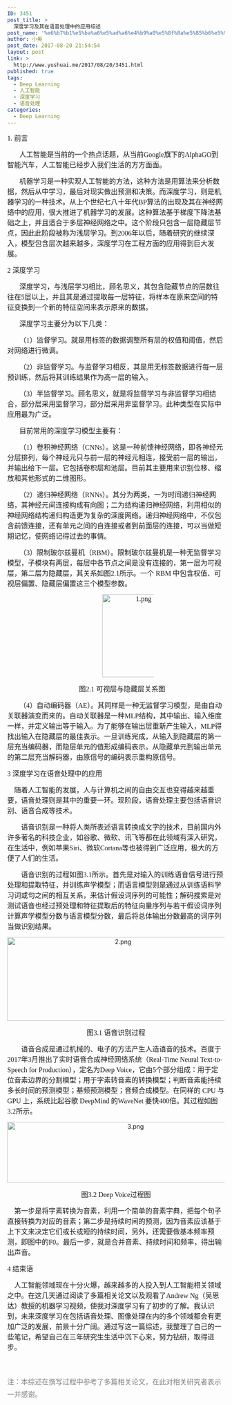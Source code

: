 ```yaml
---
ID: 3451
post_title: >
  深度学习及其在语音处理中的应用综述
post_name: '%e6%b7%b1%e5%ba%a6%e5%ad%a6%e4%b9%a0%e5%8f%8a%e5%85%b6%e5%9c%a8%e8%af%ad%e9%9f%b3%e5%a4%84%e7%90%86%e4%b8%ad%e7%9a%84%e5%ba%94%e7%94%a8%e7%bb%bc%e8%bf%b0'
author: 小奥
post_date: 2017-08-20 21:54:54
layout: post
link: >
  http://www.yushuai.me/2017/08/20/3451.html
published: true
tags:
  - Deep Learning
  - 人工智能
  - 深度学习
  - 语音处理
categories:
  - Deep Learning
---
```

<p><span style="font-size:16px;font-family:&#39;Times New Roman&#39;,serif">1. </span><span style="font-size:16px;font-family:宋体">前言</span></p><p style="text-indent:28px"><span style="font-size:16px;font-family:宋体">人工智能是当前的一个热点话题，从当前</span><span style="font-size:16px;font-family:&#39;Times New Roman&#39;,serif">Google</span><span style="font-size:16px;font-family:宋体">旗下的</span><span style="font-size:16px;font-family:&#39;Times New Roman&#39;,serif">AlphaGO</span><span style="font-size:16px;font-family:宋体">到智能汽车，人工智能已经步入我们生活的方方面面。</span></p><p style="text-indent:28px"><span style="font-size:16px;font-family:宋体">机器学习是一种实现人工智能的方法，这种方法是用算法来分析数据，然后从中学习，最后对现实做出预测和决策。而深度学习，则是机器学习的一种技术。从上个世纪七八十年代</span><span style="font-size:16px;font-family:&#39;Times New Roman&#39;,serif">BP</span><span style="font-size:16px;font-family:宋体">算法的出现及其在神经网络中的应用，很大推进了机器学习的发展。这种算法基于梯度下降法基础之上，并且适合于多层神经网络之中。这个阶段只包含一层隐藏层节点，因此此阶段被称为浅层学习。到</span><span style="font-size:16px;font-family:&#39;Times New Roman&#39;,serif">2006</span><span style="font-size:16px;font-family:宋体">年以后，随着研究的继续深入，模型包含层次越来越多，深度学习在工程方面的应用得到巨大发展。</span></p><p><span style="font-size:16px;font-family:&#39;Times New Roman&#39;,serif">2 </span><span style="font-size:16px;font-family:宋体">深度学习</span></p><p style="text-indent:28px"><span style="font-size:16px;font-family:宋体">深度学习，与浅层学习相比，顾名思义，其包含隐藏节点的层数往往在</span><span style="font-size:16px;font-family:&#39;Times New Roman&#39;,serif">5</span><span style="font-size:16px;font-family:宋体">层以上，并且其是通过提取每一层特征，将样本在原来空间的特征变换到一个新的特征空间来表示原来的数据。</span></p><p style="text-indent:28px"><span style="font-size:16px;font-family:宋体">深度学习主要分为以下几类：</span></p><p style="text-indent:28px"><span style="font-size:16px;font-family:宋体">（</span><span style="font-size:16px;font-family:&#39;Times New Roman&#39;,serif">1</span><span style="font-size:16px;font-family:宋体">）监督学习。就是用标签的数据调整所有层的权值和阈值，然后对网络进行微调。</span></p><p style="text-indent:28px"><span style="font-size:16px;font-family:宋体">（</span><span style="font-size:16px;font-family:&#39;Times New Roman&#39;,serif">2</span><span style="font-size:16px;font-family:宋体">）非监督学习。与监督学习相反，其是用无标签数据进行每一层预训练，然后将其训练结果作为高一层的输入。</span></p><p style="text-indent:28px"><span style="font-size:16px;font-family:宋体">（</span><span style="font-size:16px;font-family:&#39;Times New Roman&#39;,serif">3</span><span style="font-size:16px;font-family:宋体">）半监督学习。顾名思义，就是将监督学习与非监督学习相结合，部分层采用监督学习，部分层采用非监督学习。此种类型在实际中应用最为广泛。</span></p><p style="text-indent:28px"><span style="font-size:16px;font-family:宋体">目前常用的深度学习模型主要有：</span></p><p style="text-indent:28px"><span style="font-size:16px;font-family:宋体">（</span><span style="font-size:16px;font-family:&#39;Times New Roman&#39;,serif">1</span><span style="font-size:16px;font-family:宋体">）卷积神经网络（</span><span style="font-size:16px;font-family:&#39;Times New Roman&#39;,serif">CNNs</span><span style="font-size:16px;font-family:宋体">）。这是一种前馈神经网络，即各神经元分层排列，每个神经元只与前一层的神经元相连，接受前一层的输出，并输出给下一层。它包括卷积层和池层。目前其主要用来识别位移、缩放和其他形式的二维图形。</span></p><p style="text-indent:28px"><span style="font-size:16px;font-family:宋体">（</span><span style="font-size:16px;font-family:&#39;Times New Roman&#39;,serif">2</span><span style="font-size:16px;font-family:宋体">）递归神经网络（</span><span style="font-size:16px;font-family:&#39;Times New Roman&#39;,serif">RNNs</span><span style="font-size:16px;font-family:宋体">）。其分为两类，一为时间递归神经网络，其神经元间连接构成有向图；二为结构递归神经网络，利用相似的神经网络结构递归构造更为复杂的深度网络。递归神经网络中，不仅包含前馈连接，还有单元之间的自连接或者到前面层的连接，可以当做短期记忆，使网络记得过去的事情。</span></p><p style="text-indent:28px"><span style="font-size:16px;font-family:宋体">（</span><span style="font-size:16px;font-family:&#39;Times New Roman&#39;,serif">3</span><span style="font-size:16px;font-family:宋体">）限制玻尔兹曼机（</span><span style="font-size:16px;font-family:&#39;Times New Roman&#39;,serif">RBM</span><span style="font-size:16px;font-family:宋体">）。限制玻尔兹曼机是一种无监督学习模型，子模块有两层，每层中各节点之间是没有连接的，第一层为可视层，第二层为隐藏层，其关系如图</span><span style="font-size:16px;font-family:&#39;Times New Roman&#39;,serif">2.1</span><span style="font-size:16px;font-family:宋体">所示。一个</span><span style="font-size:16px;font-family:&#39;Times New Roman&#39;,serif"> RBM </span><span style="font-size:16px;font-family:宋体">中包含权值、可视层偏置、隐藏层偏置这三个模型参数。</span></p><p style="text-align:center;text-indent:28px"><span style="font-size:16px;font-family:&#39;Times New Roman&#39;,serif"><img width="148" height="192" src="/wp-content/uploads/image/20170820/1503237128704437.png" title="1503237128704437.png" alt="1.png"/></span></p><p style="text-align:center;text-indent:28px"><span style="font-size:16px;font-family:宋体">图</span><span style="font-size:16px;font-family:&#39;Times New Roman&#39;,serif">2.1 </span><span style="font-size:16px;font-family:宋体">可视层与隐藏层关系图</span></p><p style="text-indent:28px"><span style="font-size:16px;font-family:宋体">（</span><span style="font-size:16px;font-family:&#39;Times New Roman&#39;,serif">4</span><span style="font-size:16px;font-family:宋体">）自动编码器（</span><span style="font-size:16px;font-family:&#39;Times New Roman&#39;,serif">AE</span><span style="font-size:16px;font-family:宋体">）。其同样是一种无监督学习模型，是由自动关联器演变而来的。自动关联器是一种</span><span style="font-size:16px;font-family:&#39;Times New Roman&#39;,serif">MLP</span><span style="font-size:16px;font-family:宋体">结构，其中输出、输入维度一样，并定义输出等于输入。为了能够在输出层重新产生输入，</span><span style="font-size:16px;font-family:&#39;Times New Roman&#39;,serif">MLP</span><span style="font-size:16px;font-family:宋体">得找出输入在隐藏层的最佳表示。一旦训练完成，从输入到隐藏层的第一层充当编码器，而隐层单元的值形成编码表示。从隐藏单元到输出单元的第二层充当解码器，由原信号的编码表示重构原信号。</span></p><p><span style="font-size:16px;font-family:&#39;Times New Roman&#39;,serif">3 </span><span style="font-size:16px;font-family:宋体">深度学习在语音处理中的应用</span></p><p><span style="font-size:16px;font-family:&#39;Times New Roman&#39;,serif">&nbsp;&nbsp;&nbsp; </span><span style="font-size:16px;font-family:宋体">随着人工智能的发展，人与计算机之间的自由交互也变得越来越重要，语音处理则是其中的重要一环。现阶段，语音处理主要包括语音识别、语音合成等技术。</span><span style="font-size:16px;font-family:&#39;Times New Roman&#39;,serif"> </span></p><p style="text-indent:32px"><span style="font-size:16px;font-family:宋体">语音识别是一种将人类所表述语言转换成文字的技术，目前国内外许多著名的科技企业，如谷歌、微软、讯飞等都在此领域有深入研究，在生活中，例如苹果</span><span style="font-size:16px;font-family:&#39;Times New Roman&#39;,serif">Siri</span><span style="font-size:16px;font-family:宋体">、微软</span><span style="font-size:16px;font-family:&#39;Times New Roman&#39;,serif">Cortana</span><span style="font-size:16px;font-family:宋体">等也被得到广泛应用，极大的方便了人们的生活。</span></p><p style="text-indent:32px"><span style="font-size:16px;font-family:宋体">语音识别的过程如图</span><span style="font-size:16px;font-family:&#39;Times New Roman&#39;,serif">3.1</span><span style="font-size:16px;font-family:宋体">所示。首先是对输入的训练语音信号进行预处理和提取特征，并训练声学模型；而语言模型则是通过从训练语料学习词或句之间的相互关系，来估计假设词序列的可能性；解码搜索是对测试语音也经过预处理和特征提取后的特征向量序列与若干假设词序列计算声学模型分数与语言模型分数，最后将总体输出分数最高的词序列当做识别结果。</span></p><p style="text-align:center"><img width="521" height="194" src="/wp-content/uploads/image/20170820/1503237148110571.png" title="1503237148110571.png" alt="2.png"/></p><p style="text-align:center"><span style="font-size:16px;font-family:宋体">图</span><span style="font-size:16px;font-family:&#39;Times New Roman&#39;,serif">3.1 </span><span style="font-size:16px;font-family:宋体">语音识别过程</span></p><p style="text-indent:32px"><span style="font-size:16px;font-family:宋体">语音合成是通过机械的、电子的方法产生人造语音的技术。百度于</span><span style="font-size:16px;font-family:&#39;Times New Roman&#39;,serif">2017</span><span style="font-size:16px;font-family:宋体">年</span><span style="font-size:16px;font-family:&#39;Times New Roman&#39;,serif">3</span><span style="font-size:16px;font-family:宋体">月推出了实时语音合成神经网络系统（</span><span style="font-size:16px;font-family:&#39;Times New Roman&#39;,serif">Real-Time Neural Text-to-Speech for Production</span><span style="font-size:16px;font-family:宋体">），定名为</span><span style="font-size:16px;font-family:&#39;Times New Roman&#39;,serif">Deep Voice</span><span style="font-size:16px;font-family:宋体">，它由</span><span style="font-size:16px;font-family:&#39;Times New Roman&#39;,serif">5</span><span style="font-size:16px;font-family:宋体">个部分组成：用于定位音素边界的分割模型；用于字素转音素的转换模型；判断音素能持续多长时间的预测模型；基频预测模型；音频合成模型。在同样的</span><span style="font-size:16px;font-family:&#39;Times New Roman&#39;,serif"> CPU </span><span style="font-size:16px;font-family:宋体">与</span><span style="font-size:16px;font-family:&#39;Times New Roman&#39;,serif"> GPU </span><span style="font-size:16px;font-family:宋体">上，系统比起谷歌</span><span style="font-size:16px;font-family:&#39;Times New Roman&#39;,serif"> DeepMind </span><span style="font-size:16px;font-family:宋体">的</span><span style="font-size:16px;font-family:&#39;Times New Roman&#39;,serif">WaveNet </span><span style="font-size:16px;font-family:宋体">要快</span><span style="font-size:16px;font-family:&#39;Times New Roman&#39;,serif">400</span><span style="font-size:16px;font-family:宋体">倍。其过程如图</span><span style="font-size:16px;font-family:&#39;Times New Roman&#39;,serif">3.2</span><span style="font-size:16px;font-family:宋体">所示。</span></p><p style="text-align:center"><img width="579" height="141" src="/wp-content/uploads/image/20170820/1503237167780550.png" title="1503237167780550.png" alt="3.png"/></p><p style="text-align:center"><span style="font-size:16px;font-family:宋体">图</span><span style="font-size:16px;font-family:&#39;Times New Roman&#39;,serif">3.2 Deep Voice</span><span style="font-size:16px;font-family: 宋体">过程图</span></p><p><span style="font-size:16px;font-family:&#39;Times New Roman&#39;,serif">&nbsp;&nbsp;&nbsp; </span><span style="font-size:16px;font-family:宋体">第一步是将字素转换为音素，利用一个简单的音素字典，把每个句子直接转换为对应的音素；第二步是持续时间的预测，因为音素应该基于上下文来决定它们或长或短的持续时间，另外，还需要做基本频率预测，即图中的</span><span style="font-size:16px;font-family:&#39;Times New Roman&#39;,serif">F0</span><span style="font-size:16px;font-family:宋体">。最后一步，就是合并音素、持续时间和频率，得出输出声音。</span></p><p><span style="font-size:16px;font-family:&#39;Times New Roman&#39;,serif">4 </span><span style="font-size:16px;font-family:宋体">结束语</span></p><p><span style="font-size:16px;font-family:&#39;Times New Roman&#39;,serif">&nbsp;&nbsp;&nbsp; </span><span style="font-size:16px;font-family:宋体">人工智能领域现在十分火爆，越来越多的人投入到人工智能相关领域之中。在这几天通过阅读了多篇相关论文以及观看了</span><span style="font-size:16px;font-family:&#39;Times New Roman&#39;,serif">Andrew Ng</span><span style="font-size:16px;font-family:宋体">（吴恩达）教授的机器学习视频，使我对深度学习有了初步的了解。我认识到，未来深度学习在包括语音处理、图像处理在内的多个领域都会有更加广泛的发展，前景十分广阔。通过写这一篇综述，我整理了自己的一些笔记，希望自己在三年研究生生活中沉下心来，努力钻研，取得进步。</span></p><p><font face="宋体"><span style="font-size: 16px; line-height: 28.8px;"><br/></span></font></p><p><font face="宋体"><span style="font-size: 16px; line-height: 28.8px; color: #7F7F7F;">注：本综述在撰写过程中参考了多篇相关论文，在此对相关研究者表示一并感谢。</span></font></p><p><br/></p>